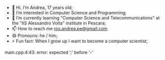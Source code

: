 - 👋 Hi, I’m Andrea, 17 years old;
- 👀 I’m interested in Computer Science and Programming;
- 🌱 I’m currently learning "Computer Science and Telecommunications" at the "IIS Alessandro Volta" institute in Pescara;
- 📫 How to reach me ros.andrea.pe@gmail.com
- 😄 Pronouns: he / him;
- ⚡ Fun fact: When I grow up I want to become a computer scientist;

main.cpp:4:43: error: expected ‘;’ before ‘-’
